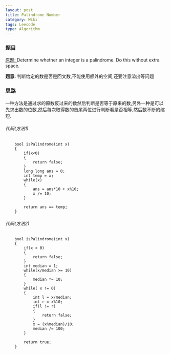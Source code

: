 ```yaml
---
layout: post
title: Palindrome Number
category: Wiki
tags: Leecode
type: Algorithm
---
```


### 题目
[原题: ](//oj.leetcode.com/problems/palindrome-number/)Determine whether an integer is a palindrome. Do this without extra space.

<b>题意: </b>判断给定的数是否是回文数,不能使用额外的空间,还要注意溢出等问题

### 思路
一种方法是通过求的原数反过来的数然后判断是否等于原来的数,另外一种是可以先求出数的位数,然后每次取得数的首尾两位进行判断看是否相等,然后数不断的缩短.

###### 代码(方法1)

		bool isPalindrome(int x) 
        {
            if(x<0)
            {
                return false;
            }
            long long ans = 0;
            int temp = x;
            while(x)
            {
                ans = ans*10 + x%10;
                x /= 10;
            }
            
            return ans == temp;
        }

###### 代码(方法2)

		bool isPalindrome(int x) 
        {
            if(x < 0)
            {
                return false;
            }
            int median = 1;
            while(x/median >= 10)
            {
                median *= 10;
            }
            while( x != 0)
            {
                int l = x/median;
                int r = x%10;
                if(l != r)
                {
                    return false;
                }
                x = (x%median)/10;
                median /= 100;
            }
            
            return true;
        }